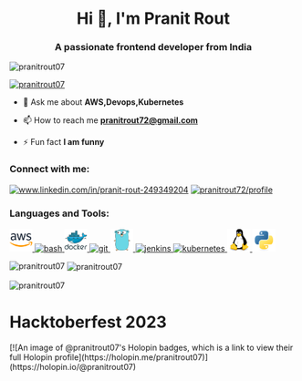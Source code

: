<h1 align="center">Hi 👋, I'm Pranit Rout</h1>
<h3 align="center">A passionate frontend developer from India</h3>

<p align="left"> <img src="https://komarev.com/ghpvc/?username=pranitrout07&label=Profile%20views&color=0e75b6&style=flat" alt="pranitrout07" /> </p>

<p align="left"> <a href="https://github.com/ryo-ma/github-profile-trophy"><img src="https://github-profile-trophy.vercel.app/?username=pranitrout07" alt="pranitrout07" /></a> </p>

- 💬 Ask me about **AWS,Devops,Kubernetes**

- 📫 How to reach me **pranitrout72@gmail.com**

- ⚡ Fun fact **I am funny**

<h3 align="left">Connect with me:</h3>
<p align="left">
<a href="https://linkedin.com/in/www.linkedin.com/in/pranit-rout-249349204" target="blank"><img align="center" src="https://raw.githubusercontent.com/rahuldkjain/github-profile-readme-generator/master/src/images/icons/Social/linked-in-alt.svg" alt="www.linkedin.com/in/pranit-rout-249349204" height="30" width="40" /></a>
<a href="https://auth.geeksforgeeks.org/user/pranitrout72/profile" target="blank"><img align="center" src="https://raw.githubusercontent.com/rahuldkjain/github-profile-readme-generator/master/src/images/icons/Social/geeks-for-geeks.svg" alt="pranitrout72/profile" height="30" width="40" /></a>
</p>

<h3 align="left">Languages and Tools:</h3>
<p align="left"> <a href="https://aws.amazon.com" target="_blank" rel="noreferrer"> <img src="https://raw.githubusercontent.com/devicons/devicon/master/icons/amazonwebservices/amazonwebservices-original-wordmark.svg" alt="aws" width="40" height="40"/> </a> <a href="https://www.gnu.org/software/bash/" target="_blank" rel="noreferrer"> <img src="https://www.vectorlogo.zone/logos/gnu_bash/gnu_bash-icon.svg" alt="bash" width="40" height="40"/> </a> <a href="https://www.docker.com/" target="_blank" rel="noreferrer"> <img src="https://raw.githubusercontent.com/devicons/devicon/master/icons/docker/docker-original-wordmark.svg" alt="docker" width="40" height="40"/> </a> <a href="https://git-scm.com/" target="_blank" rel="noreferrer"> <img src="https://www.vectorlogo.zone/logos/git-scm/git-scm-icon.svg" alt="git" width="40" height="40"/> </a> <a href="https://golang.org" target="_blank" rel="noreferrer"> <img src="https://raw.githubusercontent.com/devicons/devicon/master/icons/go/go-original.svg" alt="go" width="40" height="40"/> </a> <a href="https://www.jenkins.io" target="_blank" rel="noreferrer"> <img src="https://www.vectorlogo.zone/logos/jenkins/jenkins-icon.svg" alt="jenkins" width="40" height="40"/> </a> <a href="https://kubernetes.io" target="_blank" rel="noreferrer"> <img src="https://www.vectorlogo.zone/logos/kubernetes/kubernetes-icon.svg" alt="kubernetes" width="40" height="40"/> </a> <a href="https://www.linux.org/" target="_blank" rel="noreferrer"> <img src="https://raw.githubusercontent.com/devicons/devicon/master/icons/linux/linux-original.svg" alt="linux" width="40" height="40"/> </a> <a href="https://www.python.org" target="_blank" rel="noreferrer"> <img src="https://raw.githubusercontent.com/devicons/devicon/master/icons/python/python-original.svg" alt="python" width="40" height="40"/> </a> </p>

<p><img align="left" src="https://github-readme-stats.vercel.app/api/top-langs?username=pranitrout07&show_icons=true&locale=en&layout=compact" alt="pranitrout07" /></p>

<p>&nbsp;<img align="center" src="https://github-readme-stats.vercel.app/api?username=pranitrout07&show_icons=true&locale=en" alt="pranitrout07" /></p>

<p><img align="center" src="https://github-readme-streak-stats.herokuapp.com/?user=pranitrout07&" alt="pranitrout07" /></p>
<H1>Hacktoberfest 2023</H1>
[![An image of @pranitrout07's Holopin badges, which is a link to view their full Holopin profile](https://holopin.me/pranitrout07)](https://holopin.io/@pranitrout07)
